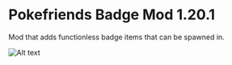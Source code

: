 # Pokefriends Badge Mod 1.20.1
 Mod that adds functionless badge items that can be spawned in.

![Alt text]("mod_thumbnail.png")
